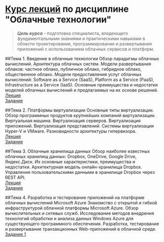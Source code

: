 # [Курс лекций](https://makshladki.github.io/CT/dist/index.html "Курс лекций") по дисциплине "Облачные технологии"


>***Цель курса*** - подготовка специалиста, владеющего фундаментальными знаниями и практическими навыками в области проектирования, программирования и развертывания приложений с использованием облачных сервисов и платформ. 

##Тема 1. Введение в облачные технологии
Обзор парадигмы облачных вычислений. Архитектура облачных систем. Модели развертывания облаков: частное облако, публичное облако, гибридное облако, общественное облако. Модели предоставления услуг облачных вычислений: Software as a Service (SaaS), Platform as a Service (PaaS), Infrastructure as a Service (IaaS). Основные преимущества и недостатки моделей облачных вычислений и предлагаемых на их основе решений.  
[Лекция](https://makshladki.github.io/CT/dist/lecture/Introduction/index.html "Лекция")  
[Задание](https://makshladki.github.io/CT/dist/task/Introduction/Introduction.pdf "Задание")  


##Тема 2. Платформы виртуализации
Основные типы виртуализации. Обзор программных продуктов крупнейших компаний виртуализации. Виртуальная машина. Виртуализация серверов. Виртуализация приложений. Виртуализация представлений. Системы виртуализации Hyper-V и VMware. Разновидности архитектуры гипервизора.  
[Лекция](https://makshladki.github.io/CT/dist/lecture/Virtualization/index.html "Лекция")  
[Задание](https://makshladki.github.io/CT/dist/task/Virtualization/Virtualization.pdf "Задание")  


##Тема 3. Облачные хранилища данных
Обзор наиболее известных облачных хранилищ данных: Dropbox, OneDrive, Google Drive, Яндекс.Диск. Их основные характеристики, преимущества и недостатки.  Архитектурная модель онлайн-хранилища Dropbox. Управление пользовательскими данными в хранилище Dropbox через REST API.  
[Лекция](https://makshladki.github.io/CT/dist/lecture/Dropbox/index.html "Лекция")  
[Задание](https://makshladki.github.io/CT/dist/task/Dropbox/Dropbox.pdf "Задание")  


##Тема 4. Разработка и тестирование приложений на платформе облачных вычислений Microsoft Azure
Знакомство с открытой и гибкой инфраструктурой облачной платформы Microsoft Azure. Обзор вычислительных и сетевых служб. Исследование методов внедрения технологий обработки и анализа данных Windows Azure для существующего программного обеспечения. Разработка, тестирование и развертывание транзакционных Web-приложений в облачной среде.  
[Задание 1](https://makshladki.github.io/CT/dist/task/MSMQ/MSMQ.pdf "Задание 1")  

